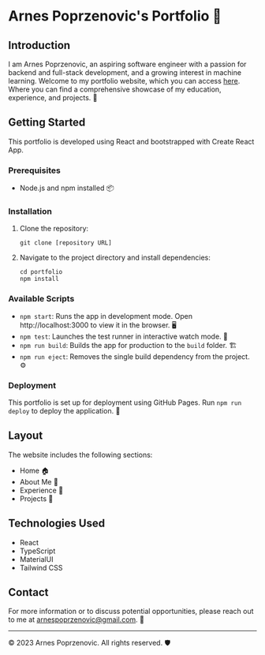 # Arnes Poprzenovic's Portfolio 🌟

## Introduction
I am Arnes Poprzenovic, an aspiring software engineer with a passion for backend and full-stack development, and a growing interest in machine learning. Welcome to my portfolio website, which you can access [here](https://arnespoprzenovic.com/). Where you can find a comprehensive showcase of my education, experience, and projects. 🚀

## Getting Started
This portfolio is developed using React and bootstrapped with Create React App.

### Prerequisites
- Node.js and npm installed 📦

### Installation
1. Clone the repository:
   ```
   git clone [repository URL]
   ```
2. Navigate to the project directory and install dependencies:
   ```
   cd portfolio
   npm install
   ```

### Available Scripts
- `npm start`: Runs the app in development mode. Open http://localhost:3000 to view it in the browser. 🖥️
- `npm test`: Launches the test runner in interactive watch mode. 🧪
- `npm run build`: Builds the app for production to the `build` folder. 🏗️
- `npm run eject`: Removes the single build dependency from the project. ⚙️

### Deployment
This portfolio is set up for deployment using GitHub Pages. Run `npm run deploy` to deploy the application. 🚀

## Layout
The website includes the following sections:
- Home 🏠
- About Me 👤
- Experience 💼
- Projects 📁

## Technologies Used
- React
- TypeScript
- MaterialUI
- Tailwind CSS

## Contact
For more information or to discuss potential opportunities, please reach out to me at [arnespoprzenovic@gmail.com](mailto:arnespoprzenovic@gmail.com). 📧

---

© 2023 Arnes Poprzenovic. All rights reserved. 🛡️

